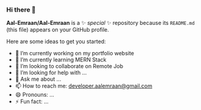 ### Hi there 👋


**Aal-Emraan/Aal-Emraan** is a ✨ _special_ ✨ repository because its `README.md` (this file) appears on your GitHub profile.

Here are some ideas to get you started:

- 🔭 I’m currently working on my portfolio website
- 🌱 I’m currently learning MERN Stack
- 👯 I’m looking to collaborate on Remote Job
- 🤔 I’m looking for help with ...
- 💬 Ask me about ...
- 📫 How to reach me: developer.aalemraan@gmail.com
- 😄 Pronouns: ...
- ⚡ Fun fact: ...

